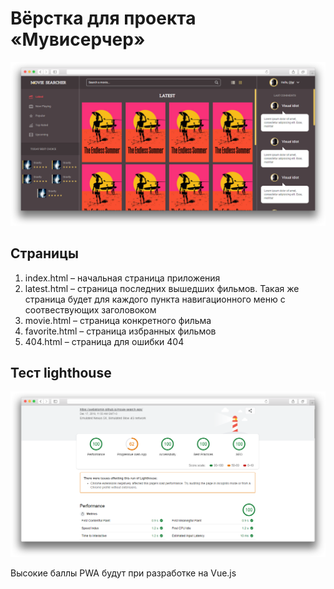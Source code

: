 # Вёрстка для проекта «Мувисерчер»

<img src="mockup/mockup.png">

## Страницы
1. index.html – начальная страница приложения
2. latest.html – страница последних вышедших фильмов. Такая же страница будет для каждого пункта навигационного меню с соотвествующих заголовоком
3. movie.html – страница конкретного фильма
4. favorite.html – страница избранных фильмов
5. 404.html – страница для ошибки 404

## Тест lighthouse

<img src="mockup/test.png">

Высокие баллы PWA будут при разработке на Vue.js
